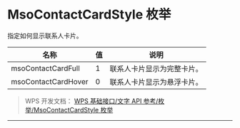 # MsoContactCardStyle 枚举

指定如何显示联系人卡片。

| 名称                | 值  | 说明                       |
|---------------------|-----|----------------------------|
| msoContactCardFull  | 1   | 联系人卡片显示为完整卡片。 |
| msoContactCardHover | 0   | 联系人卡片显示为悬浮卡片。 |

> WPS 开发文档： [WPS 基础接口/文字 API 参考/枚举/MsoContactCardStyle 枚举](https://qn.cache.wpscdn.cn/encs/doc/office_v19/topics/WPS%20%E5%9F%BA%E7%A1%80%E6%8E%A5%E5%8F%A3/%E6%96%87%E5%AD%97%20API%20%E5%8F%82%E8%80%83/%E6%9E%9A%E4%B8%BE/MsoContactCardStyle%20%E6%9E%9A%E4%B8%BE.html)

------------------------------------------------------------------------
